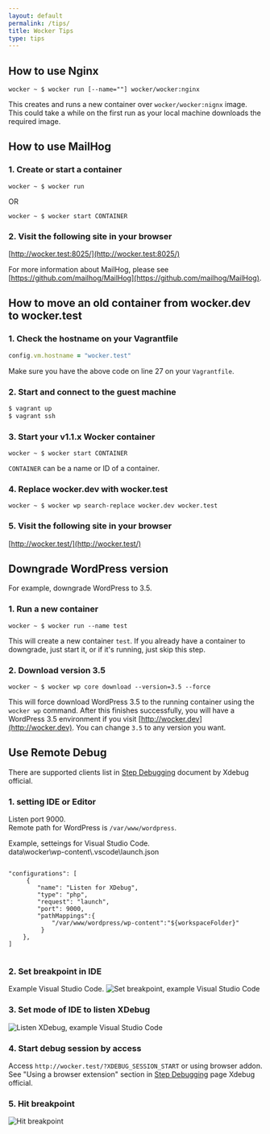 ```yaml
---
layout: default
permalink: /tips/
title: Wocker Tips
type: tips
---
```


## How to use Nginx

<div class="highlight">
  <pre><code data-lang="bash" class="language-bash"><span class="k">wocker ~ $ </span>wocker run [--name=""] wocker/wocker:nginx</code></pre>
</div>

This creates and runs a new container over `wocker/wocker:nignx` image. This could take a while on the first run as your local machine downloads the required image.

## How to use MailHog

### 1. Create or start a container

<div class="highlight">
  <pre><code data-lang="bash" class="language-bash"><span class="k">wocker ~ $ </span>wocker run</code></pre>
</div>

OR

<div class="highlight">
  <pre><code data-lang="bash" class="language-bash"><span class="k">wocker ~ $ </span>wocker start CONTAINER</code></pre>
</div>

### 2. Visit the following site in your browser

[http://wocker.test:8025/](http://wocker.test:8025/)

For more information about MailHog, please see [https://github.com/mailhog/MailHog](https://github.com/mailhog/MailHog).

## How to move an old container from wocker.dev to wocker.test

### 1. Check the hostname on your Vagrantfile

```ruby
config.vm.hostname = "wocker.test"
```

Make sure you have the above code on line 27 on your `Vagrantfile`.

### 2. Start and connect to the guest machine

```bash
$ vagrant up
$ vagrant ssh
```

### 3. Start your v1.1.x Wocker container

<div class="highlight">
  <pre><code data-lang="bash" class="language-bash"><span class="k">wocker ~ $ </span>wocker start CONTAINER</code></pre>
</div>

`CONTAINER` can be a name or ID of a container.

### 4. Replace wocker.dev with wocker.test

<div class="highlight">
  <pre><code data-lang="bash" class="language-bash"><span class="k">wocker ~ $ </span>wocker wp search-replace wocker.dev wocker.test</code></pre>
</div>

### 5. Visit the following site in your browser

[http://wocker.test/](http://wocker.test/)

## Downgrade WordPress version

For example, downgrade WordPress to 3.5.

### 1. Run a new container

<div class="highlight">
  <pre><code data-lang="bash" class="language-bash"><span class="k">wocker ~ $ </span>wocker run --name test</code></pre>
</div>

This will create a new container `test`. If you already have a container to downgrade, just start it, or if it's running, just skip this step.

### 2. Download version 3.5

<div class="highlight">
  <pre><code data-lang="bash" class="language-bash"><span class="k">wocker ~ $ </span>wocker wp core download --version=3.5 --force</code></pre>
</div>

This will force download WordPress 3.5 to the running container using the `wocker wp` command. After this finishes successfully, you will have a WordPress 3.5 environment if you visit [http://wocker.dev](http://wocker.dev). You can change `3.5` to any version you want.

## Use Remote Debug

There are supported clients list in [Step Debugging](https://xdebug.org/docs/remote) document by Xdebug official.

### 1. setting IDE or Editor

Listen port 9000.  
Remote path for WordPress is `/var/www/wordpress`.

Example, setteings for Visual Studio Code.  
data\wocker\wp-content\\.vscode\launch.json

<div class="highlight">
  <pre><code data-lang="json" class="language-json">
"configurations": [
     {
        "name": "Listen for XDebug",
        "type": "php",
        "request": "launch",
        "port": 9000,
        "pathMappings":{
            "/var/www/wordpress/wp-content":"${workspaceFolder}"
         }
    },
]
  </code></pre>
</div>

### 2. Set breakpoint in IDE

Example Visual Studio Code.
![Set breakpoint, example Visual Studio Code]({{site.baseurl}}/assets/images/set-breakpoint-vsc.png)

### 3. Set mode of IDE to listen XDebug

![Listen XDebug, example Visual Studio Code]({{site.baseurl}}/assets/images/listen-xdebug-vsc.png)

### 4. Start debug session by access

Access `http://wocker.test/?XDEBUG_SESSION_START` or using browser addon.  
See "Using a browser extension" section in [Step Debugging](https://xdebug.org/docs/remote) page Xdebug official.

### 5. Hit breakpoint
![Hit breakpoint]({{site.baseurl}}/assets/images/hit-breakpoint-vsc.png)
